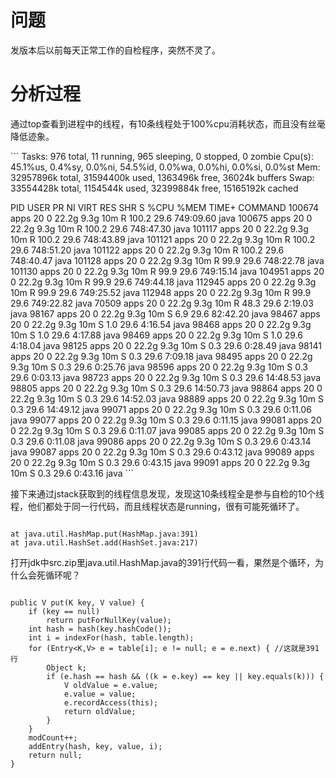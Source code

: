 <h1>问题</h1>

<p>发版本后以前每天正常工作的自检程序，突然不灵了。</p>

<h1>分析过程</h1>

<p>通过top查看到进程中的线程，有10条线程处于100%cpu消耗状态，而且没有丝毫降低迹象。</p>

<p>```
Tasks: 976 total,  11 running, 965 sleeping,   0 stopped,   0 zombie 
Cpu(s): 45.1%us,  0.4%sy,  0.0%ni, 54.5%id,  0.0%wa,  0.0%hi,  0.0%si,  0.0%st
Mem:  32957896k total, 31594400k used,  1363496k free,    36024k buffers
Swap: 33554428k total,  1154544k used, 32399884k free, 15165192k cached</p>

<p>PID USER      PR  NI  VIRT  RES  SHR S %CPU %MEM    TIME+  COMMAND
100674 apps      20   0 22.2g 9.3g  10m R 100.2 29.6 749:09.60 java
100675 apps      20   0 22.2g 9.3g  10m R 100.2 29.6 748:47.30 java
101117 apps      20   0 22.2g 9.3g  10m R 100.2 29.6 748:43.89 java
101121 apps      20   0 22.2g 9.3g  10m R 100.2 29.6 748:51.20 java
101122 apps      20   0 22.2g 9.3g  10m R 100.2 29.6 748:40.47 java
101128 apps      20   0 22.2g 9.3g  10m R 99.9 29.6 748:22.78 java
101130 apps      20   0 22.2g 9.3g  10m R 99.9 29.6 749:15.14 java
104951 apps      20   0 22.2g 9.3g  10m R 99.9 29.6 749:44.18 java
112945 apps      20   0 22.2g 9.3g  10m R 99.9 29.6 749:25.52 java
112948 apps      20   0 22.2g 9.3g  10m R 99.9 29.6 749:22.82 java
 70509 apps      20   0 22.2g 9.3g  10m R 48.3 29.6   2:19.03 java
 98167 apps      20   0 22.2g 9.3g  10m S  6.9 29.6  82:42.20 java
 98467 apps      20   0 22.2g 9.3g  10m S  1.0 29.6   4:16.54 java
 98468 apps      20   0 22.2g 9.3g  10m S  1.0 29.6   4:17.88 java
 98469 apps      20   0 22.2g 9.3g  10m S  1.0 29.6   4:18.04 java
 98125 apps      20   0 22.2g 9.3g  10m S  0.3 29.6   0:28.49 java
 98141 apps      20   0 22.2g 9.3g  10m S  0.3 29.6   7:09.18 java
 98495 apps      20   0 22.2g 9.3g  10m S  0.3 29.6   0:25.76 java
 98596 apps      20   0 22.2g 9.3g  10m S  0.3 29.6   0:03.13 java
 98723 apps      20   0 22.2g 9.3g  10m S  0.3 29.6  14:48.53 java 
 98805 apps      20   0 22.2g 9.3g  10m S  0.3 29.6  14:50.73 java
 98864 apps      20   0 22.2g 9.3g  10m S  0.3 29.6  14:52.03 java
 98889 apps      20   0 22.2g 9.3g  10m S  0.3 29.6  14:49.12 java
 99071 apps      20   0 22.2g 9.3g  10m S  0.3 29.6   0:11.06 java
 99077 apps      20   0 22.2g 9.3g  10m S  0.3 29.6   0:11.15 java
 99081 apps      20   0 22.2g 9.3g  10m S  0.3 29.6   0:11.07 java
 99085 apps      20   0 22.2g 9.3g  10m S  0.3 29.6   0:11.08 java
 99086 apps      20   0 22.2g 9.3g  10m S  0.3 29.6   0:43.14 java
 99087 apps      20   0 22.2g 9.3g  10m S  0.3 29.6   0:43.12 java
 99089 apps      20   0 22.2g 9.3g  10m S  0.3 29.6   0:43.15 java
 99091 apps      20   0 22.2g 9.3g  10m S  0.3 29.6   0:43.16 java
```</p>

<p>接下来通过jstack获取到的线程信息发现，发现这10条线程全是参与自检的10个线程，他们都处于同一行代码，而且线程状态是running，很有可能死循环了。</p>

<p><code>
at java.util.HashMap.put(HashMap.java:391)
at java.util.HashSet.add(HashSet.java:217)
</code></p>

<p>打开jdk中src.zip里java.util.HashMap.java的391行代码一看，果然是个循环，为什么会死循环呢？</p>

<p><code>
public V put(K key, V value) {
    if (key == null)
        return putForNullKey(value);
    int hash = hash(key.hashCode());
    int i = indexFor(hash, table.length);
    for (Entry&lt;K,V&gt; e = table[i]; e != null; e = e.next) { //这就是391行
        Object k;
        if (e.hash == hash &amp;&amp; ((k = e.key) == key || key.equals(k))) {
            V oldValue = e.value;
            e.value = value;
            e.recordAccess(this);
            return oldValue;
        }
    }
    modCount++;
    addEntry(hash, key, value, i);
    return null;
}
</code></p>